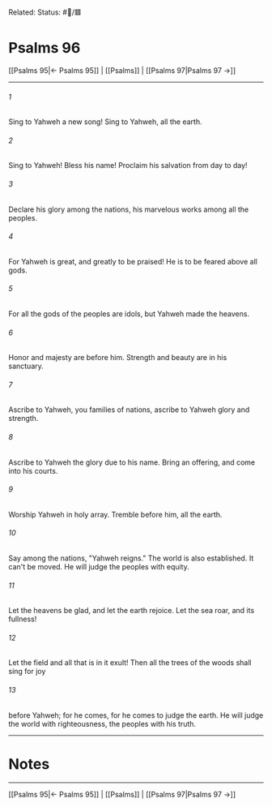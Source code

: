 Related:
Status: #📖/🟥
# Psalms 96

[[Psalms 95|← Psalms 95]] | [[Psalms]] | [[Psalms 97|Psalms 97 →]]
***



###### 1 
Sing to Yahweh a new song! Sing to Yahweh, all the earth. 

###### 2 
Sing to Yahweh! Bless his name! Proclaim his salvation from day to day! 

###### 3 
Declare his glory among the nations, his marvelous works among all the peoples. 

###### 4 
For Yahweh is great, and greatly to be praised! He is to be feared above all gods. 

###### 5 
For all the gods of the peoples are idols, but Yahweh made the heavens. 

###### 6 
Honor and majesty are before him. Strength and beauty are in his sanctuary. 

###### 7 
Ascribe to Yahweh, you families of nations, ascribe to Yahweh glory and strength. 

###### 8 
Ascribe to Yahweh the glory due to his name. Bring an offering, and come into his courts. 

###### 9 
Worship Yahweh in holy array. Tremble before him, all the earth. 

###### 10 
Say among the nations, "Yahweh reigns." The world is also established. It can't be moved. He will judge the peoples with equity. 

###### 11 
Let the heavens be glad, and let the earth rejoice. Let the sea roar, and its fullness! 

###### 12 
Let the field and all that is in it exult! Then all the trees of the woods shall sing for joy 

###### 13 
before Yahweh; for he comes, for he comes to judge the earth. He will judge the world with righteousness, the peoples with his truth.

---
# Notes


***
[[Psalms 95|← Psalms 95]] | [[Psalms]] | [[Psalms 97|Psalms 97 →]]
